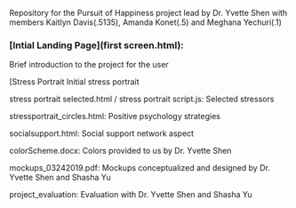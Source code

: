 Repository for the Pursuit of Happiness project lead by Dr. Yvette Shen with members Kaitlyn Davis(.5135), 
Amanda Konet(.5) and Meghana Yechuri(.1)


<h3>[Intial Landing Page](first screen.html):</h3> Brief introduction to the project for the user

[Stress Portrait Initial stress portrait

stress portrait selected.html / stress portrait script.js: Selected stressors

stressportrait_circles.html: Positive psychology strategies

socialsupport.html: Social support network aspect

colorScheme.docx: Colors provided to us by Dr. Yvette Shen

mockups_03242019.pdf: Mockups conceptualized and designed by Dr. Yvette Shen and Shasha Yu

project_evaluation: Evaluation with Dr. Yvette Shen and Shasha Yu

